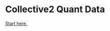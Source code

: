 # Collective2 Quant Data

[Start here.](https://github.com/collective2/QuantData/blob/main/QuantData_Content.ipynb)


    

